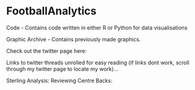 # FootballAnalytics


Code - Contains code written in either R or Python for data visualisations

Graphic Archive - Contains previously made graphics.

Check out the twitter page here:

Links to twitter threads unrolled for easy reading (if links dont work, scroll through my twitter page to locate my work)...

Sterling Analysis:
Reviewing Centre Backs:
